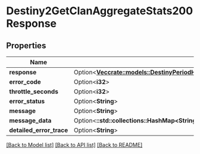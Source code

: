 # Destiny2GetClanAggregateStats200Response

## Properties

Name | Type | Description | Notes
------------ | ------------- | ------------- | -------------
**response** | Option<[**Vec<crate::models::DestinyPeriodHistoricalStatsPeriodDestinyClanAggregateStat>**](Destiny.HistoricalStats.DestinyClanAggregateStat.md)> |  | [optional]
**error_code** | Option<**i32**> |  | [optional]
**throttle_seconds** | Option<**i32**> |  | [optional]
**error_status** | Option<**String**> |  | [optional]
**message** | Option<**String**> |  | [optional]
**message_data** | Option<**::std::collections::HashMap<String, String>**> |  | [optional]
**detailed_error_trace** | Option<**String**> |  | [optional]

[[Back to Model list]](../README.md#documentation-for-models) [[Back to API list]](../README.md#documentation-for-api-endpoints) [[Back to README]](../README.md)


